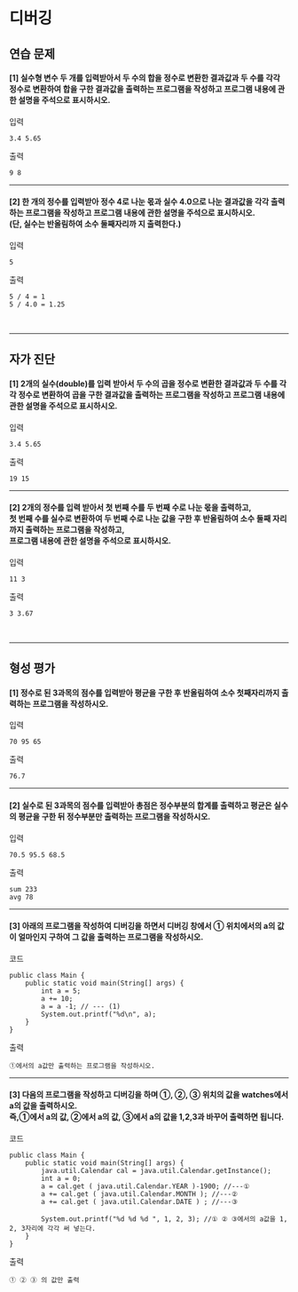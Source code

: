 # 디버깅

## 연습 문제

#### [1] 실수형 변수 두 개를 입력받아서 두 수의 합을 정수로 변환한 결과값과 두 수를 각각 정수로 변환하여 합을 구한 결과값을 출력하는 프로그램을 작성하고 프로그램 내용에 관한 설명을 주석으로 표시하시오.
입력
```
3.4 5.65
```
출력
```
9 8
```
---
#### [2] 한 개의 정수를 입력받아 정수 4로 나눈 몫과 실수 4.0으로 나눈 결과값을 각각 출력하는 프로그램을 작성하고 프로그램 내용에 관한 설명을 주석으로 표시하시오.<br>(단, 실수는 반올림하여 소수 둘째자리까 지 출력한다.)
입력
```
5
```
출력
```
5 / 4 = 1
5 / 4.0 = 1.25
```
<br>

---
## 자가 진단

#### [1] 2개의 실수(double)를 입력 받아서 두 수의 곱을 정수로 변환한 결과값과 두 수를 각각 정수로 변환하여 곱을 구한 결과값을 출력하는 프로그램을 작성하고 프로그램 내용에 관한 설명을 주석으로 표시하시오.
입력
```
3.4 5.65
```
출력
```
19 15
```
---
#### [2] 2개의 정수를 입력 받아서 첫 번째 수를 두 번째 수로 나눈 몫을 출력하고,<br>첫 번째 수를 실수로 변환하여 두 번째 수로 나눈 값을 구한 후 반올림하여 소수 둘째 자리까지 출력하는 프로그램을 작성하고,<br>프로그램 내용에 관한 설명을 주석으로 표시하시오.
입력
```
11 3
```
출력
```
3 3.67
```
<br>

---
## 형성 평가

#### [1] 정수로 된 3과목의 점수를 입력받아 평균을 구한 후 반올림하여 소수 첫째자리까지 출력하는 프로그램을 작성하시오.
입력
```
70 95 65
```
출력
```
76.7
```
---
#### [2] 실수로 된 3과목의 점수를 입력받아 총점은 정수부분의 합계를 출력하고 평균은 실수의 평균을 구한 뒤 정수부분만 출력하는 프로그램을 작성하시오.
입력
```
70.5 95.5 68.5
```
출력
```
sum 233
avg 78
```
---
#### [3] 아래의 프로그램을 작성하여 디버깅을 하면서 디버깅 창에서 ① 위치에서의 a의 값이 얼마인지 구하여 그 값을 출력하는 프로그램을 작성하시오.
코드
```
public class Main {
    public static void main(String[] args) {
        int a = 5;
        a += 10;
        a = a -1; // --- (1)
        System.out.printf("%d\n", a);
    }
}
```
출력
```
①에서의 a값만 출력하는 프로그램을 작성하시오.
```
---
#### [3] 다음의 프로그램을 작성하고 디버깅을 하며 ①, ②, ③ 위치의 값을 watches에서 a의 값을 출력하시오.<br>즉,①에서 a의 값, ②에서 a의 값, ③에서 a의 값을 1,2,3과 바꾸어 출력하면 됩니다.
코드
```
public class Main {
    public static void main(String[] args) {
        java.util.Calendar cal = java.util.Calendar.getInstance();
        int a = 0; 
        a = cal.get ( java.util.Calendar.YEAR )-1900; //---①
        a += cal.get ( java.util.Calendar.MONTH ); //---②
        a += cal.get ( java.util.Calendar.DATE ) ; //---③
    
        System.out.printf("%d %d %d ", 1, 2, 3); //① ② ③에서의 a값을 1, 2, 3자리에 각각 써 넣는다.
    }
}
```
출력
```
① ② ③ 의 값만 출력
```
